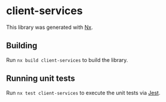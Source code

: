 # client-services

This library was generated with [Nx](https://nx.dev).

## Building

Run `nx build client-services` to build the library.

## Running unit tests

Run `nx test client-services` to execute the unit tests via [Jest](https://jestjs.io).
